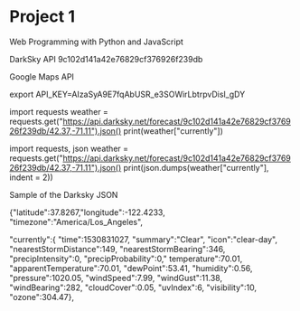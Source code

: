 # Project 1

Web Programming with Python and JavaScript

DarkSky API
9c102d141a42e76829cf376926f239db

Google Maps API

export API_KEY=AIzaSyA9E7fqAbUSR_e3SOWirLbtrpvDisI_gDY

import requests
weather = requests.get("https://api.darksky.net/forecast/9c102d141a42e76829cf376926f239db/42.37,-71.11").json()
print(weather["currently"])


import requests, json
weather = requests.get("https://api.darksky.net/forecast/9c102d141a42e76829cf376926f239db/42.37,-71.11").json()
print(json.dumps(weather["currently"], indent = 2))


Sample of the Darksky JSON

{"latitude":37.8267,"longitude":-122.4233,
"timezone":"America/Los_Angeles",

"currently":{
"time":1530831027,
"summary":"Clear",
"icon":"clear-day",
"nearestStormDistance":149,
"nearestStormBearing":346,
"precipIntensity":0,
"precipProbability":0,"
temperature":70.01,
"apparentTemperature":70.01,
"dewPoint":53.41,
"humidity":0.56,
"pressure":1020.05,
"windSpeed":7.99,
"windGust":11.38,
"windBearing":282,
"cloudCover":0.05,
"uvIndex":6,
"visibility":10,
"ozone":304.47},

